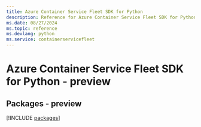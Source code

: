 ```yaml
---
title: Azure Container Service Fleet SDK for Python
description: Reference for Azure Container Service Fleet SDK for Python
ms.date: 08/27/2024
ms.topic: reference
ms.devlang: python
ms.service: containerservicefleet
---
```

# Azure Container Service Fleet SDK for Python - preview
## Packages - preview
[!INCLUDE [packages](container-service-fleet-index.md)]